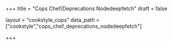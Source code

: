 +++
title = "Cops Chef/Deprecations Nodedeepfetch"
draft = false

layout = "cookstyle_cops"
data_path = ["cookstyle","cops_chef_deprecations_nodedeepfetch"]

+++

<!-- The content of this page is automatically generated from the
cops_chef_deprecations_nodedeepfetch.yml file in github.com/chef/cookstyle/docs-chef-io/data/cookstyle. -->
